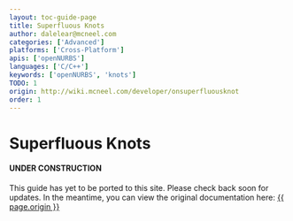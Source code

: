 ```yaml
---
layout: toc-guide-page
title: Superfluous Knots
author: dalelear@mcneel.com
categories: ['Advanced']
platforms: ['Cross-Platform']
apis: ['openNURBS']
languages: ['C/C++']
keywords: ['openNURBS', 'knots']
TODO: 1
origin: http://wiki.mcneel.com/developer/onsuperfluousknot
order: 1
---
```


# Superfluous Knots

<div class="bs-callout bs-callout-danger">
  <h4>UNDER CONSTRUCTION</h4>
  <p>This guide has yet to be ported to this site.  Please check back soon for updates.  
  In the meantime, you can view the original documentation here:
  <a href="{{ page.origin }}">{{ page.origin }}</a></p>
</div>
